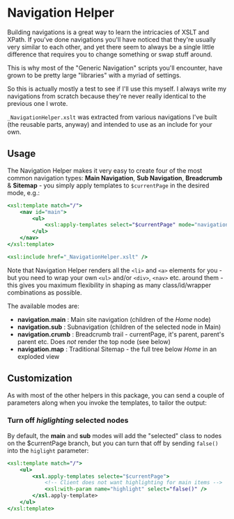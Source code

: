 # Navigation Helper

Building navigations is a great way to learn the intricacies of XSLT and XPath. If you've done navigations you'll have noticed that
they're usually very similar to each other, and yet there seem to always be a single little difference that requires you to change something or swap stuff around.

This is why most of the "Generic Navigation" scripts you'll encounter, have grown to be pretty large "libraries" with a myriad of settings.

So this is actually mostly a test to see if I'll use this myself. I always write my navigations from scratch because they're never
really identical to the previous one I wrote.

`_NavigationHelper.xslt` was extracted from various navigations I've built (the reusable parts, anyway) and intended to use as an include for your own.

## Usage

The Navigation Helper makes it very easy to create four of the most common navigation types: **Main Navigation**, **Sub Navigation**, **Breadcrumb** & **Sitemap** - you simply apply templates to `$currentPage` in the desired mode, e.g.:

```xslt
<xsl:template match="/">
	<nav id="main">
		<ul>
			<xsl:apply-templates select="$currentPage" mode="navigation.main" />
		</ul>
	</nav>
</xsl:template>

<xsl:include href="_NavigationHelper.xslt" />
```

Note that Navigation Helper renders all the `<li>` and `<a>` elements for you - but you need to wrap your own `<ul>` and/or `<div>`, `<nav>` etc. around them - this gives you maximum flexibility in shaping as many class/id/wrapper combinations as possible.

The available modes are:

* **navigation.main** 	: Main site navigation (children of the *Home* node)
* **navigation.sub** 	: Subnavigation (children of the selected node in Main)
* **navigation.crumb** 	: Breadcrumb trail - currentPage, it's parent, parent's parent etc. Does *not* render the top node (see below)
* **navigation.map**	: Traditional Sitemap - the full tree below *Home* in an exploded view

## Customization

As with most of the other helpers in this package, you can send a couple of parameters along when you invoke the templates, to tailor the output:

### Turn off *higlighting* selected nodes

By default, the **main** and **sub** modes will add the "selected" class to nodes on the $currentPage branch, but you can turn that off by sending `false()` into the `higlight` parameter:

```xslt
<xsl:template match="/">
	<ul>
		<xsl.apply-templates selecte="$currentPage">
			<!-- Client does not want highlighting for main items -->
			<xsl:with-param name="highlight" select="false()" />
		</xsl.apply-template>
	</ul>
</xsl:template>
```






